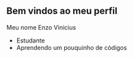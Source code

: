 ## Bem vindos ao meu perfil

Meu nome Enzo Vinicius 

- Estudante
- Aprendendo um pouquinho de códigos

 ![]()
  
